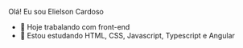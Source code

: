 Olá! Eu sou Elielson Cardoso

- 🔭 Hoje trabalando com front-end
- 🌱 Estou estudando HTML, CSS, Javascript, Typescript e Angular
